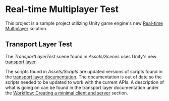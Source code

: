 # Real-time Multiplayer Test
This project is a sample project utilizing Unity game engine's new [Real-time Multiplayer](https://github.com/Unity-Technologies/multiplayer) solution. 

## Transport Layer Test
The *TransportLayerTest* scene found in *Assets/Scenes* uses Unity's new [transport layer](https://github.com/Unity-Technologies/multiplayer/tree/master/com.unity.transport).

The scripts found in *Assets/Scripts* are updated versions of scripts found in the [transport layer documentation](https://github.com/Unity-Technologies/multiplayer/tree/master/com.unity.transport/Documentation/samples). The documentation is out of date so the scripts needed to be updated to work with the current APIs. A description of what is going on can be found in the transport layer documentation under the [Workflow: Creating a minimal client and server](https://github.com/Unity-Technologies/multiplayer/blob/master/com.unity.transport/Documentation/workflow-client-server.md) section.
